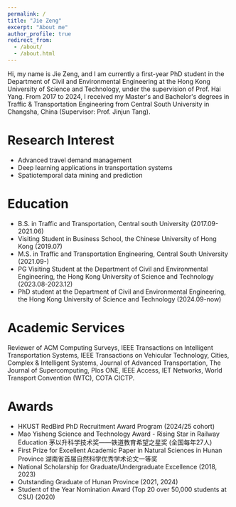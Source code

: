 ```yaml
---
permalink: /
title: "Jie Zeng"
excerpt: "About me"
author_profile: true
redirect_from: 
  - /about/
  - /about.html
---
```

Hi, my name is Jie Zeng, and I am currently a first-year PhD student in the Department of Civil and Environmental Engineering at the Hong Kong University of Science and Technology, under the supervision of Prof. Hai Yang. From 2017 to 2024, I received my Master's and Bachelor's degrees in Traffic & Transportation Engineering from Central South University in Changsha, China (Supervisor: Prof. Jinjun Tang).

# Research Interest

* Advanced travel demand management
* Deep learning applications in transportation systems
* Spatiotemporal data mining and prediction

Education
=========

* B.S. in Traffic and Transportation, Central south University (2017.09-2021.06)
* Visiting Student in Business School, the Chinese University of Hong Kong (2019.07)
* M.S. in Traffic and Transportation Engineering, Central South University (2021.09-)
* PG Visiting Student at the Department of Civil and Environmental Engineering, the Hong Kong University of Science and Technology (2023.08-2023.12)
* PhD student at the Department of Civil and Environmental Engineering, the Hong Kong University of Science and Technology (2024.09-now)

Academic Services
=================

Reviewer of ACM Computing Surveys, IEEE Transactions on Intelligent Transportation Systems, IEEE Transactions on Vehicular Technology, Cities, Complex & Intelligent Systems, Journal of Advanced Transportation, The Journal of Supercomputing, Plos ONE, IEEE Access, IET Networks, World Transport Convention (WTC), COTA CICTP.

# Awards

- HKUST RedBird PhD Recruitment Award Program (2024/25 cohort)
- Mao Yisheng Science and Technology Award - Rising Star in Railway Education 茅以升科学技术奖——铁道教育希望之星奖 (全国每年27人)
- First Prize for Excellent Academic Paper in Natural Sciences in Hunan Province 湖南省首届自然科学优秀学术论文一等奖
- National Scholarship for Graduate/Undergraduate Excellence (2018, 2023)
- Outstanding Graduate of Hunan Province (2021, 2024)
- Student of the Year Nomination Award (Top 20 over 50,000 students at CSU) (2020)
